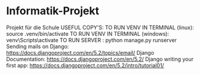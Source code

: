 # Informatik-Projekt
Projekt für die Schule 
USEFUL COPY'S:
TO RUN VENV IN TERMINAL (linux): source .venv/bin/activate
TO RUN VENV IN TERMINAL (windows): venv\Scripts\activate 
TO RUN SERVER : python manage.py runserver
Sending mails on Django: https://docs.djangoproject.com/en/5.2/topics/email/ 
Django Documentation: https://docs.djangoproject.com/en/5.2/
Django writing your first app: https://docs.djangoproject.com/en/5.2/intro/tutorial01/
